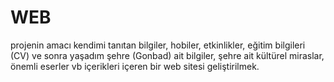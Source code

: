 # WEB

projenin amacı kendimi tanıtan bilgiler, hobiler, etkinlikler, eğitim bilgileri (CV) ve sonra yaşadım şehre (Gonbad) ait bilgiler, şehre ait kültürel miraslar, önemli eserler vb içerikleri içeren bir web sitesi geliştirilmek.
